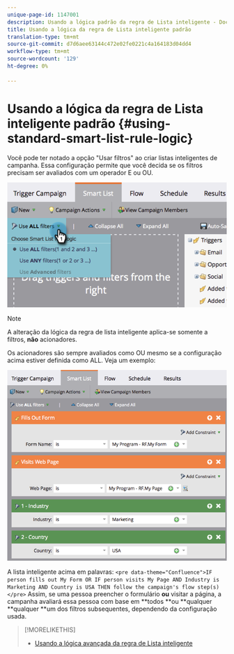 ```yaml
---
unique-page-id: 1147001
description: Usando a lógica padrão da regra de Lista inteligente - Documentos do Marketing - Documentação do produto
title: Usando a lógica da regra de Lista inteligente padrão
translation-type: tm+mt
source-git-commit: d7d6aee63144c472e02fe0221c4a164183d04dd4
workflow-type: tm+mt
source-wordcount: '129'
ht-degree: 0%

---
```



# Usando a lógica da regra de Lista inteligente padrão {#using-standard-smart-list-rule-logic}

Você pode ter notado a opção &quot;Usar filtros&quot; ao criar listas inteligentes de campanha. Essa configuração permite que você decida se os filtros precisam ser avaliados com um operador E ou OU.

![](assets/image2014-9-22-14-3a12-3a42.png)

>[!NOTE]
>
>A alteração da lógica da regra de lista inteligente aplica-se somente a filtros, **não** acionadores.

Os acionadores são sempre avaliados como OU mesmo se a configuração acima estiver definida como ALL.  Veja um exemplo:

![](assets/image2014-9-22-14-3a12-3a57.png)

A lista inteligente acima em palavras:
`<pre data-theme="Confluence">IF person fills out My Form OR IF person visits My Page AND Industry is Marketing AND Country is USA THEN follow the campaign's flow step(s)</pre>` Assim, se uma pessoa preencher o formulário **ou** visitar a página, a campanha avaliará essa pessoa com base em **todos **ou **qualquer **qualquer **um dos filtros subsequentes, dependendo da configuração usada.

>[!MORELIKETHIS]
>
>* [Usando a lógica avançada da regra de Lista inteligente](../../../../product-docs/core-marketo-concepts/smart-lists-and-static-lists/using-smart-lists/using-advanced-smart-list-rule-logic.md)

>



